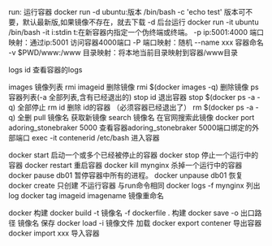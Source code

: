 run: 运行容器
  docker run -d ubuntu:版本 /bin/bash -c 'echo test'  版本可不要，默认最新版,如果镜像不存在，就去下载
  -d                                                  后台运行
  docker run -it ubuntu /bin/bash
  -it                                                 i:stdin t:在新容器内指定一个伪终端或终端。
  -p ip:5001:4000                                     端口映射：通过ip:5001 访问容器4000端口
  -P                                                  端口映射：随机
  --name xxx                                          容器命名
  -v $PWD/www:/www                                    目录映射：将本地当前目录映射到容器/www目录

logs id                                               查看容器的logs

images                                                镜像列表
rmi imageid                                           删除镜像
rmi $(docker images -q)                               删除镜像
ps                                                    容器列表(-a 全部列表,含有已经退出的)
stop id                                               退出容器 
stop $(docker ps -a -q)                               全部停止
rm id                                                 删除 id的容器 （必须容器已经退出了）
rm $(docker ps -a -q)                                 全删
pull 镜像名                                            获取新镜像
search 镜像名                                          在官网搜索此镜像
docker port adoring_stonebraker 5000                  查看容器adoring_stonebraker 5000端口绑定的外部端口
exec -it contenerid  /etc/bash                        进入容器


docker start                                          启动一个或多个已经被停止的容器
docker stop                                           停止一个运行中的容器
docker restart                                        重启容器
docker kill  mynginx                                  杀掉一个运行中的容器
docker pause db01                                     暂停容器中所有的进程。
docker unpause  db01                                  恢复
docker create                                         只创建 不运行容器 与run命令相同
docker logs -f mynginx                                列出log
docker tag imageid imagename                          镜像重命名

docker 构建
  docker build -t 镜像名 -f dockerfile .               构建
  docker save -o 出口路径 镜像名                        保存
  docker load -i 镜像文件                               加载
  docker export contener                               导出容器
  docker import xxx                                    导入容器